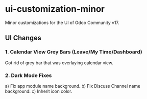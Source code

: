 # ui-customization-minor
Minor customizations for the UI of Odoo Community v17.

## UI Changes

### 1. Calendar View Grey Bars (Leave/My Time/Dashboard)

Got rid of grey bar that was overlaying calendar view.

### 2. Dark Mode Fixes

a) Fix app module name background.
b) Fix Discuss Channel name background.
c) Inherit icon color.
